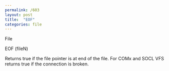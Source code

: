 ```yaml
---
permalink: /603
layout: post
title:  "EOF"
categories: file
---
```

File

EOF (fileN)

Returns true if the file pointer is at end of the file. For COMx and SOCL VFS returns true if the connection is broken.

